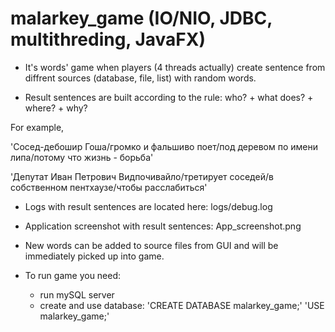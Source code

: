 # malarkey_game  (IO/NIO, JDBC, multithreding, JavaFX)
- It's words' game when players (4 threads actually) create sentence from diffrent sources (database, file, list) with random words. 

- Result sentences are built according to the rule: who? + what does? + where? + why?

For example, 

'Сосед-дебошир Гоша/громко и фальшиво поет/под деревом по имени липа/потому что жизнь - борьба'

'Депутат Иван Петрович Видпочивайло/третирует соседей/в собственном пентхаузе/чтобы расслабиться'

- Logs with result sentences are located here: logs/debug.log
- Application screenshot with result sentences: App_screenshot.png
- New words can be added to source files from GUI and will be immediately picked up into game.

- To run game you need:
   - run mySQL server
   - create and use database: 'CREATE DATABASE malarkey_game;'    'USE malarkey_game;'
